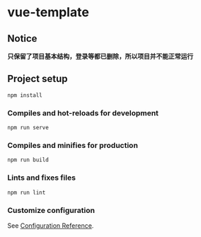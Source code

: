 # vue-template

## Notice
**只保留了项目基本结构，登录等都已删除，所以项目并不能正常运行**

## Project setup

```
npm install
```

### Compiles and hot-reloads for development

```
npm run serve
```

### Compiles and minifies for production

```
npm run build
```

### Lints and fixes files

```
npm run lint
```

### Customize configuration

See [Configuration Reference](https://cli.vuejs.org/config/).